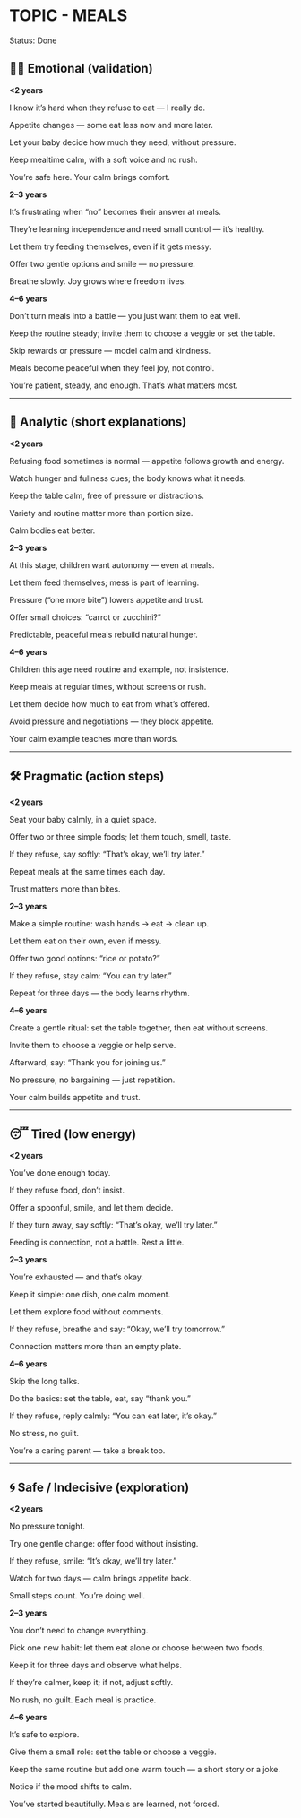 # TOPIC - MEALS

Status: Done

## 👩‍👦 Emotional (validation)

**<2 years**

I know it’s hard when they refuse to eat — I really do.

Appetite changes — some eat less now and more later.

Let your baby decide how much they need, without pressure.

Keep mealtime calm, with a soft voice and no rush.

You’re safe here. Your calm brings comfort.

**2–3 years**

It’s frustrating when “no” becomes their answer at meals.

They’re learning independence and need small control — it’s healthy.

Let them try feeding themselves, even if it gets messy.

Offer two gentle options and smile — no pressure.

Breathe slowly. Joy grows where freedom lives.

**4–6 years**

Don’t turn meals into a battle — you just want them to eat well.

Keep the routine steady; invite them to choose a veggie or set the table.

Skip rewards or pressure — model calm and kindness.

Meals become peaceful when they feel joy, not control.

You’re patient, steady, and enough. That’s what matters most.

---

## 🧠 Analytic (short explanations)

**<2 years**

Refusing food sometimes is normal — appetite follows growth and energy.

Watch hunger and fullness cues; the body knows what it needs.

Keep the table calm, free of pressure or distractions.

Variety and routine matter more than portion size.

Calm bodies eat better.

**2–3 years**

At this stage, children want autonomy — even at meals.

Let them feed themselves; mess is part of learning.

Pressure (“one more bite”) lowers appetite and trust.

Offer small choices: “carrot or zucchini?”

Predictable, peaceful meals rebuild natural hunger.

**4–6 years**

Children this age need routine and example, not insistence.

Keep meals at regular times, without screens or rush.

Let them decide how much to eat from what’s offered.

Avoid pressure and negotiations — they block appetite.

Your calm example teaches more than words.

---

## 🛠️ Pragmatic (action steps)

**<2 years**

Seat your baby calmly, in a quiet space.

Offer two or three simple foods; let them touch, smell, taste.

If they refuse, say softly: “That’s okay, we’ll try later.”

Repeat meals at the same times each day.

Trust matters more than bites.

**2–3 years**

Make a simple routine: wash hands → eat → clean up.

Let them eat on their own, even if messy.

Offer two good options: “rice or potato?”

If they refuse, stay calm: “You can try later.”

Repeat for three days — the body learns rhythm.

**4–6 years**

Create a gentle ritual: set the table together, then eat without screens.

Invite them to choose a veggie or help serve.

Afterward, say: “Thank you for joining us.”

No pressure, no bargaining — just repetition.

Your calm builds appetite and trust.

---

## 😴 Tired (low energy)

**<2 years**

You’ve done enough today.

If they refuse food, don’t insist.

Offer a spoonful, smile, and let them decide.

If they turn away, say softly: “That’s okay, we’ll try later.”

Feeding is connection, not a battle. Rest a little.

**2–3 years**

You’re exhausted — and that’s okay.

Keep it simple: one dish, one calm moment.

Let them explore food without comments.

If they refuse, breathe and say: “Okay, we’ll try tomorrow.”

Connection matters more than an empty plate.

**4–6 years**

Skip the long talks.

Do the basics: set the table, eat, say “thank you.”

If they refuse, reply calmly: “You can eat later, it’s okay.”

No stress, no guilt.

You’re a caring parent — take a break too.

---

## 🌀 Safe / Indecisive (exploration)

**<2 years**

No pressure tonight.

Try one gentle change: offer food without insisting.

If they refuse, smile: “It’s okay, we’ll try later.”

Watch for two days — calm brings appetite back.

Small steps count. You’re doing well.

**2–3 years**

You don’t need to change everything.

Pick one new habit: let them eat alone or choose between two foods.

Keep it for three days and observe what helps.

If they’re calmer, keep it; if not, adjust softly.

No rush, no guilt. Each meal is practice.

**4–6 years**

It’s safe to explore.

Give them a small role: set the table or choose a veggie.

Keep the same routine but add one warm touch — a short story or a joke.

Notice if the mood shifts to calm.

You’ve started beautifully. Meals are learned, not forced.
